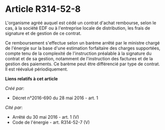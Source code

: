 # Article R314-52-8

L'organisme agréé auquel est cédé un contrat d'achat rembourse, selon le cas, à la société EDF ou à l'entreprise locale de
distribution, les frais de signature et de gestion de ce contrat. 

Ce remboursement s'effectue selon un barème arrêté par le ministre chargé de l'énergie sur la base d'une estimation
forfaitaire des charges supportées, compte tenu de la complexité de l'instruction préalable à la signature du contrat et de
sa gestion, notamment de l'instruction des factures et de la gestion des paiements. Ce barème peut être différencié par type
de contrat. Il est réévalué périodiquement.

**Liens relatifs à cet article**

_Créé par_:

  - Décret n°2016-690 du 28 mai 2016 - art. 1

_Cité par_:

  - Arrêté du 30 mai 2016 - art. 1 (V)
  - Code de l'énergie - art. R314-52-7 (V)
